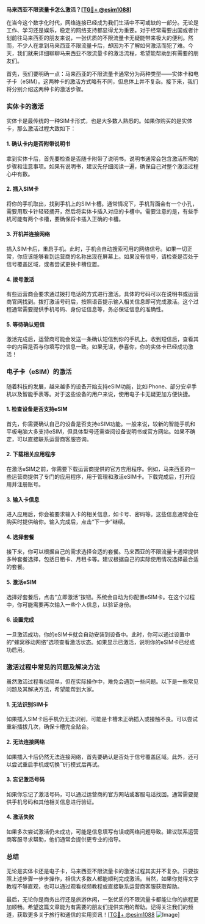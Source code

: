 **马来西亚不限流量卡怎么激活？[[TG💪+ @esim1088](https://t.me/s/esim1088)]**

在当今这个数字化时代，网络连接已经成为我们生活中不可或缺的一部分。无论是工作、学习还是娱乐，稳定的网络支持都显得尤为重要。对于经常需要出国或者计划前往马来西亚的朋友来说，一张优质的不限流量卡无疑能带来极大的便利。然而，不少人在拿到马来西亚不限流量卡后，却因为不了解如何激活而犯了难。今天，我们就来详细聊聊马来西亚不限流量卡的激活流程，希望能帮助到有需要的朋友们。

首先，我们要明确一点：马来西亚的不限流量卡通常分为两种类型——实体卡和电子卡（eSIM）。这两种卡的激活方式略有不同，但总体上并不复杂。接下来，我们将分别介绍这两种卡的激活步骤。

### 实体卡的激活

实体卡是最传统的一种SIM卡形式，也是大多数人熟悉的。如果你购买的是实体卡，那么激活过程大致如下：

#### 1. **确认卡内是否附带说明书**
拿到实体卡后，首先要检查是否随卡附带了说明书。说明书通常会包含激活所需的步骤和注意事项。如果有说明书，建议先仔细阅读一遍，确保自己对整个激活过程心中有数。

#### 2. **插入SIM卡**
将你的手机取出，找到手机上的SIM卡槽。通常情况下，手机背面会有一个小孔，需要用取卡针轻轻捅开，然后将实体卡插入对应的卡槽中。需要注意的是，有些手机可能有两个卡槽，要确保将卡插入正确的卡槽。

#### 3. **开机并连接网络**
插入SIM卡后，重启手机。此时，手机会自动搜索可用的网络信号。如果一切正常，你应该能够看到运营商的名称出现在屏幕上。如果没有信号，请检查是否处于信号覆盖区域，或者尝试更换卡槽位置。

#### 4. **拨号激活**
有些运营商会要求通过拨打电话的方式进行激活。具体的号码可以在说明书或运营商官网找到。拨打激活号码后，按照语音提示输入相关信息即可完成激活。这个过程通常需要提供手机号码、身份证信息等，务必保证信息的准确性。

#### 5. **等待确认短信**
激活完成后，运营商可能会发送一条确认短信到你的手机上。收到短信后，查看其中的内容是否与你填写的信息一致。如果无误，恭喜你，你的实体卡已经成功激活！

### 电子卡（eSIM）的激活

随着科技的发展，越来越多的设备开始支持eSIM功能，比如iPhone、部分安卓手机以及智能手表等。对于这些设备的用户来说，使用电子卡无疑更加方便快捷。

#### 1. **检查设备是否支持eSIM**
首先，你需要确认自己的设备是否支持eSIM功能。一般来说，较新的智能手机和平板电脑大多支持eSIM，但具体型号还需查阅设备说明书或官方网站。如果不确定，可以直接联系运营商客服咨询。

#### 2. **下载相关应用程序**
在激活eSIM之前，你需要下载运营商提供的官方应用程序。例如，马来西亚的一些运营商提供了专门的应用程序，用于管理和激活eSIM卡。下载完成后，打开应用并注册账号。

#### 3. **输入卡信息**
进入应用后，你会被要求输入卡的相关信息，如卡号、密码等。这些信息通常会在购买时提供给你。输入完成后，点击“下一步”继续。

#### 4. **选择套餐**
接下来，你可以根据自己的需求选择合适的套餐。马来西亚的不限流量卡通常提供多种套餐选择，包括日租卡、月租卡等。建议根据自己的实际使用情况选择最合适的套餐。

#### 5. **激活eSIM**
选择好套餐后，点击“立即激活”按钮。系统会自动为你配置eSIM卡。在这个过程中，你可能需要再次输入一些个人信息，以验证身份。

#### 6. **设置完成**
一旦激活成功，你的eSIM卡就会自动安装到设备中。此时，你可以通过设置中的“蜂窝移动网络”选项查看激活状态。如果显示已激活，说明你的eSIM卡已经成功启用。

### 激活过程中常见的问题及解决方法

虽然激活过程看似简单，但在实际操作中，难免会遇到一些问题。以下是一些常见问题及其解决方法，希望能帮到大家。

#### 1. **无法识别SIM卡**
如果插入SIM卡后手机仍无法识别，可能是卡槽未正确插入或接触不良。可以尝试重新插拔几次，确保卡槽完全贴合。

#### 2. **无法连接网络**
如果插入卡后仍然无法连接网络，首先要确认是否处于信号覆盖区域。此外，还可以尝试重启手机或切换飞行模式后再试。

#### 3. **忘记激活号码**
如果你忘记了激活号码，可以通过运营商的官方网站或客服电话找回。通常需要提供手机号码和其他相关信息进行验证。

#### 4. **激活失败**
如果多次尝试激活仍未成功，可能是信息填写有误或网络问题导致。建议联系运营商客服寻求帮助，他们通常会提供更专业的指导。

### 总结

无论是实体卡还是电子卡，马来西亚不限流量卡的激活过程其实并不复杂。只要按照上述步骤一步步操作，相信大多数人都能顺利完成激活。当然，如果你觉得文字教程不够直观，也可以通过观看视频教程或直接联系运营商客服获取帮助。

最后，无论你是商务出行还是旅游休闲，一张优质的不限流量卡都能让你的旅程更加顺畅。希望这篇文章能为有需要的朋友们提供实用的帮助。记得关注我们的频道，获取更多关于旅行和通信的实用资讯！[[TG💪+ @esim1088](https://t.me/s/esim1088) ![Image](https://i.postimg.cc/4NQfJmqS/Snipaste-2025-05-13-00-14-12.png)]